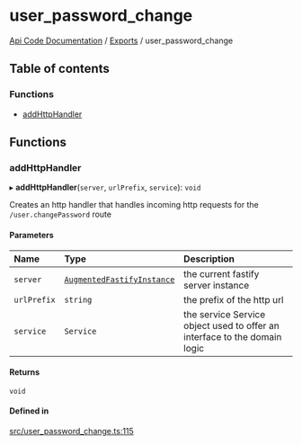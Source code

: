 # user\_password\_change
 
[Api Code Documentation](../README.md) / [Exports](../modules.md) / user\_password\_change

## Table of contents

### Functions

- [addHttpHandler](user_password_change.md#addhttphandler)

## Functions

### addHttpHandler

▸ **addHttpHandler**(`server`, `urlPrefix`, `service`): `void`

Creates an http handler that handles incoming http requests for the `/user.changePassword` route

#### Parameters

| Name | Type | Description |
| :------ | :------ | :------ |
| `server` | [`AugmentedFastifyInstance`](../interfaces/types.AugmentedFastifyInstance.md) | the current fastify server instance |
| `urlPrefix` | `string` | the prefix of the http url |
| `service` | `Service` | the service Service object used to offer an interface to the domain logic |

#### Returns

`void`

#### Defined in

[src/user_password_change.ts:115](https://github.com/openkfw/TruBudget/blob/95e6f8a/api/src/user_password_change.ts#L115)
